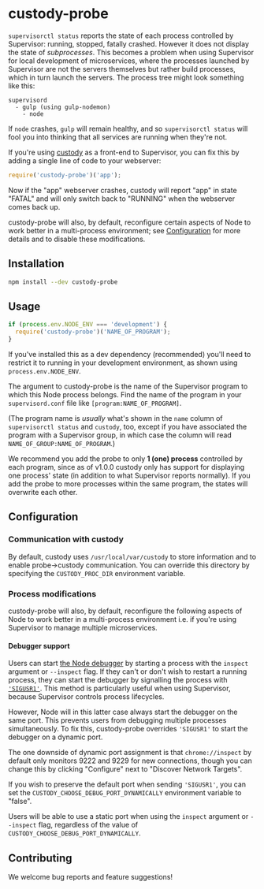 # custody-probe

`supervisorctl status` reports the state of each process controlled by Supervisor: running, stopped,
fatally crashed. However it does not display the state of _subprocesses_. This becomes a problem
when using Supervisor for local development of microservices, where the processes launched by
Supervisor are not the servers themselves but rather build processes, which in turn launch the servers.
The process tree might look something like this:

```
supervisord
  - gulp (using gulp-nodemon)
    - node
```

If `node` crashes, `gulp` will remain healthy, and so `supervisorctl status` will fool you into
thinking that all services are running when they're not.

If you're using [custody](https://github.com/mixmaxhq/custody) as a front-end to Supervisor, you
can fix this by adding a single line of code to your webserver:

```js
require('custody-probe')('app');
```

Now if the "app" webserver crashes, custody will report "app" in state "FATAL" and will only switch
back to "RUNNING" when the webserver comes back up.

custody-probe will also, by default, reconfigure certain aspects of Node to work better in a
multi-process environment; see [Configuration](#configuration) for more details and to disable these
modifications.

## Installation

```sh
npm install --dev custody-probe
```

## Usage

```js
if (process.env.NODE_ENV === 'development') {
  require('custody-probe')('NAME_OF_PROGRAM');
}
```

If you've installed this as a dev dependency (recommended) you'll need to restrict it to running
in your development environment, as shown using `process.env.NODE_ENV`.

The argument to custody-probe is the name of the Supervisor program to which this Node process
belongs. Find the name of the program in your `supervisord.conf` file like `[program:NAME_OF_PROGRAM]`.

(The program name is _usually_ what's shown in the `name` column of `supervisorctl status` and
`custody`, too, except if you have associated the program with a Supervisor group, in which case
the column will read `NAME_OF_GROUP:NAME_OF_PROGRAM`.)

We recommend you add the probe to only **1 (one) process** controlled by each program, since as of
v1.0.0 custody only has support for displaying one process' state (in addition to what Supervisor
reports normally). If you add the probe to more processes within the same program, the states will
overwrite each other.

## Configuration

### Communication with custody

By default, custody uses `/usr/local/var/custody` to store information and to enable probe->custody
communication. You can override this directory by specifying the `CUSTODY_PROC_DIR` environment variable.

### Process modifications

custody-probe will also, by default, reconfigure the following aspects of Node to work better in a
multi-process environment i.e. if you're using Supervisor to manage multiple microservices.

#### Debugger support

Users can start [the Node debugger] by starting a process with the `inspect` argument or `--inspect`
flag. If they can't or don't wish to restart a running process, they can start the debugger by
signalling the process with [`'SIGUSR1'`]. This method is particularly useful when using Supervisor,
because Supervisor controls process lifecycles.

However, Node will in this latter case always start the debugger on the same port. This prevents
users from debugging multiple processes simultaneously. To fix this, custody-probe overrides
`'SIGUSR1'` to start the debugger on a dynamic port.

The one downside of dynamic port assignment is that `chrome://inspect` by default only monitors
9222 and 9229 for new connections, though you can change this by clicking "Configure" next to
"Discover Network Targets".

If you wish to preserve the default port when sending `'SIGUSR1'`, you can set
the `CUSTODY_CHOOSE_DEBUG_PORT_DYNAMICALLY` environment variable to "false".

Users will be able to use a static port when using the `inspect` argument or `--inspect` flag,
regardless of the value of `CUSTODY_CHOOSE_DEBUG_PORT_DYNAMICALLY`.

## Contributing

We welcome bug reports and feature suggestions!

[the Node debugger]: https://nodejs.org/api/debugger.html
[`'SIGUSR1'`]: https://nodejs.org/api/process.html#process_signal_events
